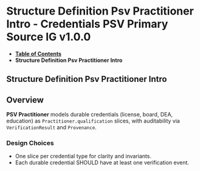 # Structure Definition Psv Practitioner Intro - Credentials PSV Primary Source IG v1.0.0

* [**Table of Contents**](toc.md)
* **Structure Definition Psv Practitioner Intro**

## Structure Definition Psv Practitioner Intro

## Overview

**PSV Practitioner** models durable credentials (license, board, DEA, education) as `Practitioner.qualification` slices, with auditability via `VerificationResult` and `Provenance`.

### Design Choices

* One slice per credential type for clarity and invariants.
* Each durable credential SHOULD have at least one verification event.

